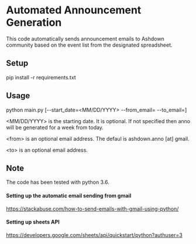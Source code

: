 # Automated Announcement Generation
This code automatically sends announcement emails to Ashdown community based on the event list from the designated spreadsheet.

## Setup
pip install -r requirements.txt

## Usage
python main.py [--start_date=<MM/DD/YYYY> --from_email=<from> --to_email=<to>]

\<MM/DD/YYYY> is the starting date. It is optional. If not specified then anno will be generated for a week from today.

\<from> is an optional email address. The defaul is ashdown.anno [at] gmail.

\<to> is an optional email address.

## Note
The code has been tested with python 3.6.
 
#### Setting up the automatic email sending from gmail
https://stackabuse.com/how-to-send-emails-with-gmail-using-python/

#### Setting up sheets API 
https://developers.google.com/sheets/api/quickstart/python?authuser=3


